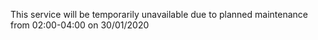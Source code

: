 This service will be temporarily unavailable due to planned maintenance from 02:00-04:00 on 30/01/2020
